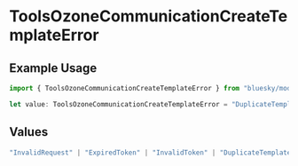 # ToolsOzoneCommunicationCreateTemplateError

## Example Usage

```typescript
import { ToolsOzoneCommunicationCreateTemplateError } from "bluesky/models/errors";

let value: ToolsOzoneCommunicationCreateTemplateError = "DuplicateTemplateName";
```

## Values

```typescript
"InvalidRequest" | "ExpiredToken" | "InvalidToken" | "DuplicateTemplateName"
```